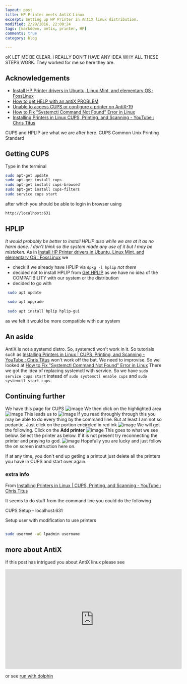 ```yaml
---
layout: post
title: HP Printer meets AntiX Linux
excerpt: Setting up HP Printer in AntiX linux distribution.
modified: 2/29/2016, 22:00:24
tags: [markdown, antix, printer, HP]
comments: true
category: blog

---
```


oK LET ME BE CLEAR. i REALLY DON'T HAVE ANY IDEA WHY ALL THESE STEPS WORK.
They worked for me so here they are.

## Acknowledgements
- [Install HP Printer drivers in Ubuntu, Linux Mint, and elementary OS : FossLinux](https://www.fosslinux.com/1547/install-hp-printer-drivers-in-ubuntu-linux-mint-and-elementary-os.htm)
- [How to get HELP with an antiX PROBLEM](https://www.antixforum.com/forums/topic/how-to-get-help-with-an-antix-problem/)
- [Unable to access CUPS or configure a printer on AntiX-19](https://www.antixforum.com/forums/topic/unable-to-access-cups-or-configure-a-printer-on-antix-19/)
- [How to Fix "Systemctl Command Not Found" Error in Linux](https://allthings.how/how-to-fix-systemctl-command-not-found-error-in-linux/)
- [Installing Printers in Linux CUPS, Printing, and Scanning - YouTube : Chris Titus](https://www.youtube.com/watch?v=En2DJAMpwmY&pp=ygUcaHAgcHJpbnRlciBub3Qgd29ya2luZyBsaW51eA%3D%3D)


CUPS and HPLIP are what we are after here.
CUPS Common Unix Printing Standard

## Getting CUPS
Type in the terminal
```bash
sudo apt-get update
sudo apt-get install cups
sudo apt-get install cups-browsed
sudo apt-get install cups-filters
sudo service cups start
```

after which you should be able to login in browser using

```html
http://localhost:631
```
## HPLIP
*It would probably be better to install HPLIP also while we are at it as no harm done.
I don't think so the system made any use of it but I may be mistaken.*
As in [Install HP Printer drivers in Ubuntu, Linux Mint, and elementary OS : FossLinux](https://www.fosslinux.com/1547/install-hp-printer-drivers-in-ubuntu-linux-mint-and-elementary-os.htm)
we 
- check if we already have HPLIP via `dpkg -l hplip` *not there*
- decided not to install HPLIP from [Get HPLIP](https://developers.hp.com/hp-linux-imaging-and-printing/gethplip) as we have no idea of the COMPATIBILITY with our system or the distribution
- decided to go with 
```bash 
 sudo apt update
 
 sudo apt upgrade
   
 sudo apt install hplip hplip-gui
   ``` 
   as we felt it would be more compatible with our system


## An aside
AntiX is not a systemd distro. So, systemctl won't work in it. So tutorials such as [Installing Printers in Linux | CUPS, Printing, and Scanning - YouTube : Chris Titus](https://www.youtube.com/watch?v=En2DJAMpwmY&pp=ygUcaHAgcHJpbnRlciBub3Qgd29ya2luZyBsaW51eA%3D%3D)
won't work off the bat. We need to improvise. So we looked at [How to Fix "Systemctl Command Not Found" Error in Linux](https://allthings.how/how-to-fix-systemctl-command-not-found-error-in-linux/)
There we got the idea of replacing systemctl with service.
So we have `sudo service cups start` instead of `sudo systemctl enable cups`
and `sudo systemctl start cups`

## Continuing further
We have this page for CUPS
![image](https://github.com/TejasAvinashShetty/silvercloud/assets/27445854/98cd139d-a363-4667-84fa-36f6a7268ce4)
We then click on the highlighted area ![image](https://github.com/TejasAvinashShetty/silvercloud/assets/27445854/0406d58b-fa38-4f58-859b-5505de8546d3)
This leads us to ![image](https://github.com/TejasAvinashShetty/silvercloud/assets/27445854/63472cff-8c25-457f-a344-2144f92bb400)
If you read throughly through this you may be able to do every thing by the command line.
But at least I am not so pedantic.
Just click on the portion  encircled in red ink
![image](https://github.com/TejasAvinashShetty/silvercloud/assets/27445854/9e33f23b-7468-4c0d-8495-47283e3f7bc1)
We will get the following. Click on the **Add printer**
![image](https://github.com/TejasAvinashShetty/silvercloud/assets/27445854/05f071a3-df2b-476c-acdc-a515944c2bbc)
This goes to what we see below. Select the printer as below. If it is not present try reconnecting the printer and praying to god.
![image](https://github.com/TejasAvinashShetty/silvercloud/assets/27445854/c452b75a-3972-4686-a2a7-7427f986a54a)
Hopefully you are lucky and just follow the on screen instruction here on.

If at any time, you don't end up getiing a printout just  delete all the printers you have in CUPS and start over again.


### extra info 
From [Installing Printers in Linux | CUPS, Printing, and Scanning - YouTube : Chris Titus](https://www.youtube.com/watch?v=En2DJAMpwmY&pp=ygUcaHAgcHJpbnRlciBub3Qgd29ya2luZyBsaW51eA%3D%3D)

It seems to do stuff from the command line you could do the following

CUPS Setup - localhost:631

Setup user with modification to use printers

```bash

sudo usermod -aG lpadmin username
```
## more about AntiX
If this post has intrigued you about AntiX linux please see

<iframe width="560" height="315" src="https://www.youtube.com/embed/JCTaUAP6sSg" title="YouTube video player" frameborder="0" allow="accelerometer; autoplay; clipboard-write; encrypted-media; gyroscope; picture-in-picture; web-share" allowfullscreen></iframe>

or see [run with dolphin ](https://www.youtube.com/@runwiththedolphin)
